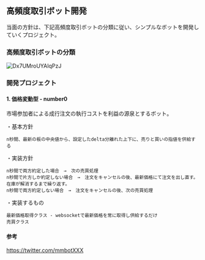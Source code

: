 ## 高頻度取引ボット開発

当面の方針は、下記高頻度取引ボットの分類に従い、シンプルなボットを開発していくプロジェクト。

### 高頻度取引ボットの分類

![Dx7UMroUYAIqPzJ](https://user-images.githubusercontent.com/5179467/72659392-21d25700-3a02-11ea-97ee-f7744003105d.jpeg)

### 開発プロジェクト

#### 1. 価格変動型 - number0
市場参加者による成行注文の執行コストを利益の源泉とするボット。

・基本方針
```
n秒間、最新の板の中央値から、設定したdelta分離れた上下に、売りと買いの指値を供給する
```

・実装方針
```
n秒間で両方約定した場合　→　次の売買処理
n秒間で片方しか約定しない場合　→　注文をキャンセルの後、最新価格にて注文を出し直す。在庫が解消するまで繰り返す。
n秒間で両方約定しない場合　→　注文をキャンセルの後、次の売買処理
```

・実装するもの
```
最新価格取得クラス - websocketで最新価格を常に取得し供給するだけ
売買クラス
```


#### 参考

https://twitter.com/mmbotXXX
